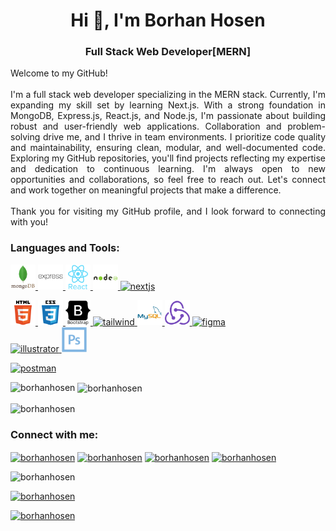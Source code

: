 <h1 align="center">Hi 👋, I'm Borhan Hosen</h1>
<h3 align="center">Full Stack Web Developer[MERN]</h3>
<p align="justify" width="200">
Welcome to my GitHub!
</br></br>
I'm a full stack web developer specializing in the MERN stack. Currently, I'm expanding my skill set by learning Next.js. With a strong foundation in MongoDB, Express.js, React.js, and Node.js, I'm passionate about building robust and user-friendly web applications. Collaboration and problem-solving drive me, and I thrive in team environments. I prioritize code quality and maintainability, ensuring clean, modular, and well-documented code. Exploring my GitHub repositories, you'll find projects reflecting my expertise and dedication to continuous learning. I'm always open to new opportunities and collaborations, so feel free to reach out. Let's connect and work together on meaningful projects that make a difference. 
</br> </br>
Thank you for visiting my GitHub profile, and I look forward to connecting with you!
</p>


<h3 align="left">Languages and Tools:</h3>
<p align="left"> 
 <a href="https://www.mongodb.com/" target="_blank" rel="noreferrer"> <img src="https://raw.githubusercontent.com/devicons/devicon/master/icons/mongodb/mongodb-original-wordmark.svg" alt="mongodb" width="40" height="40"/> </a> 
<a href="https://expressjs.com" target="_blank" rel="noreferrer"> <img src="https://raw.githubusercontent.com/devicons/devicon/master/icons/express/express-original-wordmark.svg" alt="express" width="40" height="40"/> </a> 
<a href="https://reactjs.org/" target="_blank" rel="noreferrer"> <img src="https://raw.githubusercontent.com/devicons/devicon/master/icons/react/react-original-wordmark.svg" alt="react" width="40" height="40"/> </a> 
<a href="https://nodejs.org" target="_blank" rel="noreferrer"> <img src="https://raw.githubusercontent.com/devicons/devicon/master/icons/nodejs/nodejs-original-wordmark.svg" alt="nodejs" width="40" height="40"/> </a> 
<a href="https://nextjs.org/" target="_blank" rel="noreferrer"> <img src="https://cdn.worldvectorlogo.com/logos/nextjs-2.svg" alt="nextjs" width="40" height="40"/> </a> 
  
<a href="https://www.w3.org/html/" target="_blank" rel="noreferrer"> <img src="https://raw.githubusercontent.com/devicons/devicon/master/icons/html5/html5-original-wordmark.svg" alt="html5" width="40" height="40"/> </a>
<a href="https://www.w3schools.com/css/" target="_blank" rel="noreferrer"> <img src="https://raw.githubusercontent.com/devicons/devicon/master/icons/css3/css3-original-wordmark.svg" alt="css3" width="40" height="40"/> </a> 
<a href="https://getbootstrap.com" target="_blank" rel="noreferrer"> <img src="https://raw.githubusercontent.com/devicons/devicon/master/icons/bootstrap/bootstrap-plain-wordmark.svg" alt="bootstrap" width="40" height="40"/> </a>
<a href="https://tailwindcss.com/" target="_blank" rel="noreferrer"> <img src="https://www.vectorlogo.zone/logos/tailwindcss/tailwindcss-icon.svg" alt="tailwind" width="40" height="40"/> </a>
<a href="https://www.mysql.com/" target="_blank" rel="noreferrer"> <img src="https://raw.githubusercontent.com/devicons/devicon/master/icons/mysql/mysql-original-wordmark.svg" alt="mysql" width="40" height="40"/> </a>
<a href="https://redux.js.org" target="_blank" rel="noreferrer"> <img src="https://raw.githubusercontent.com/devicons/devicon/master/icons/redux/redux-original.svg" alt="redux" width="40" height="40"/> </a> 
<a href="https://www.figma.com/" target="_blank" rel="noreferrer"> <img src="https://www.vectorlogo.zone/logos/figma/figma-icon.svg" alt="figma" width="40" height="40"/> </a>  
<a href="https://www.adobe.com/in/products/illustrator.html" target="_blank" rel="noreferrer"> <img src="https://www.vectorlogo.zone/logos/adobe_illustrator/adobe_illustrator-icon.svg" alt="illustrator" width="40" height="40"/> </a> 
<a href="https://www.photoshop.com/en" target="_blank" rel="noreferrer"> <img src="https://raw.githubusercontent.com/devicons/devicon/master/icons/photoshop/photoshop-line.svg" alt="photoshop" width="40" height="40"/> </a> 

<a href="https://postman.com" target="_blank" rel="noreferrer"> <img src="https://www.vectorlogo.zone/logos/getpostman/getpostman-icon.svg" alt="postman" width="40" height="40"/> </a> 
  
 </p>

<p><img align="left" src="https://github-readme-stats.vercel.app/api/top-langs?username=borhanhosen&show_icons=true&locale=en&layout=compact" alt="borhanhosen" /></p>

<p>&nbsp;<img align="center" src="https://github-readme-stats.vercel.app/api?username=borhanhosen&show_icons=true&locale=en" alt="borhanhosen" /></p>

<p><img align="center" src="https://github-readme-streak-stats.herokuapp.com/?user=borhanhosen&" alt="borhanhosen" /></p>

<h3 align="left">Connect with me:</h3>
<p align="left">
<a href="https://twitter.com/borhanhosen" target="blank"><img align="center" src="https://raw.githubusercontent.com/rahuldkjain/github-profile-readme-generator/master/src/images/icons/Social/twitter.svg" alt="borhanhosen" height="30" width="40" /></a>
<a href="https://linkedin.com/in/borhanhosen" target="blank"><img align="center" src="https://raw.githubusercontent.com/rahuldkjain/github-profile-readme-generator/master/src/images/icons/Social/linked-in-alt.svg" alt="borhanhosen" height="30" width="40" /></a>
<a href="https://fb.com/borhanhosen" target="blank"><img align="center" src="https://raw.githubusercontent.com/rahuldkjain/github-profile-readme-generator/master/src/images/icons/Social/facebook.svg" alt="borhanhosen" height="30" width="40" /></a>
<a href="https://www.youtube.com/c/borhanhosen" target="blank"><img align="center" src="https://raw.githubusercontent.com/rahuldkjain/github-profile-readme-generator/master/src/images/icons/Social/youtube.svg" alt="borhanhosen" height="30" width="40" /></a>
</p>

<p align="left"> <img src="https://komarev.com/ghpvc/?username=borhanhosen&label=Profile%20views&color=0e75b6&style=flat" alt="borhanhosen" /> </p>

<p align="left"> <a href="https://github.com/ryo-ma/github-profile-trophy"><img src="https://github-profile-trophy.vercel.app/?username=borhanhosen" alt="borhanhosen" /></a> </p>

<p align="left"> <a href="https://twitter.com/borhanhosen" target="blank"><img src="https://img.shields.io/twitter/follow/borhanhosen?logo=twitter&style=for-the-badge" alt="borhanhosen" /></a> </p>

